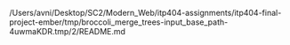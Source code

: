 /Users/avni/Desktop/SC2/Modern_Web/itp404-assignments/itp404-final-project-ember/tmp/broccoli_merge_trees-input_base_path-4uwmaKDR.tmp/2/README.md